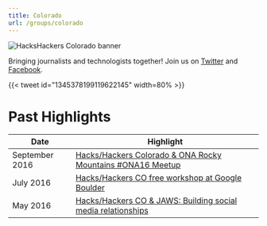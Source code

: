 ```yaml
---
title: Colorado
url: /groups/colorado
---
```


![HacksHackers Colorado banner](https://pbs.twimg.com/profile_banners/275115772/1433981369/1500x500)

Bringing journalists and technologists together! Join us on [Twitter](https://twitter.com/HacksHackersCO) and [Facebook](https://www.facebook.com/HacksHackersCO/).

{{< tweet id="1345378199119622145" width=80% >}}

# Past Highlights

| **Date**  | **Highlight** |  
|-----------|---------------|  
| September 2016 | [Hacks/Hackers Colorado & ONA Rocky Mountains #ONA16 Meetup](https://www.meetup.com/hackshackersco/events/230700183/) |
| July 2016 | [Hacks/Hackers CO free workshop at Google Boulder](https://www.meetup.com/hackshackersco/events/231279927/) |   
| May 2016 | [Hacks/Hackers CO & JAWS: Building social media relationships](https://www.meetup.com/hackshackersco/events/230726264/) |

